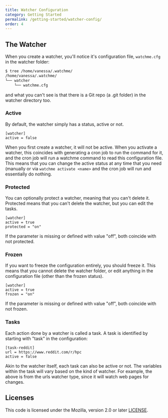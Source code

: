 ```yaml
---
title: Watcher Configuration
category: Getting Started
permalink: /getting-started/watcher-config/
order: 4
---
```


## The Watcher

When you create a watcher, you'll notice it's configuration file, `watchme.cfg`
in the watcher folder:

```bash
$ tree /home/vanessa/.watchme/
/home/vanessa/.watchme/
└── watcher
    └── watchme.cfg
```

and what you can't see is that there is a Git repo (a .git folder) in the 
watcher directory too. 

### Active

By default, the watcher simply has a status, active or not.

```
[watcher]
active = false
```

When you first create a watcher, it will not be active. When you activate a watcher,
this coincides with generating a cron job to run the command for it, and the cron
job will run a watchme command to read this configuration file. This means that you
can change the active status at any time that you need (manually or via `watchme activate <name>` and the cron job will run and essentially do nothing.


### Protected

You can optionally protect a watcher, meaning that you can't delete it. Protected
means that you can't delete the watcher, but you can edit the tasks.

```
[watcher]
active = true
protected = "on"
```

If the parameter is missing or defined with value "off", both coincide with 
not protected.

### Frozen

If you want to freeze the configuration entirely, you should freeze it. This
means that you cannot delete the watcher folder, or edit anything in the
configuration file (other than the frozen status).

```
[watcher]
active = true
frozen = "on"
```

If the parameter is missing or defined with value "off", both coincide with 
not frozen.

### Tasks

Each action done by a watcher is called a task. A task is identified by
starting with "task" in the configuration:

```
[task-reddit]
url = https://www.reddit.com/r/hpc
active = false
```

Akin to the watcher itself, each task can also be active or not. The
variables within the task will vary based on the kind of watcher. For example,
the above is from the urls watcher type, since it will watch web pages for changes.

## Licenses

This code is licensed under the Mozilla, version 2.0 or later [LICENSE](LICENSE).

